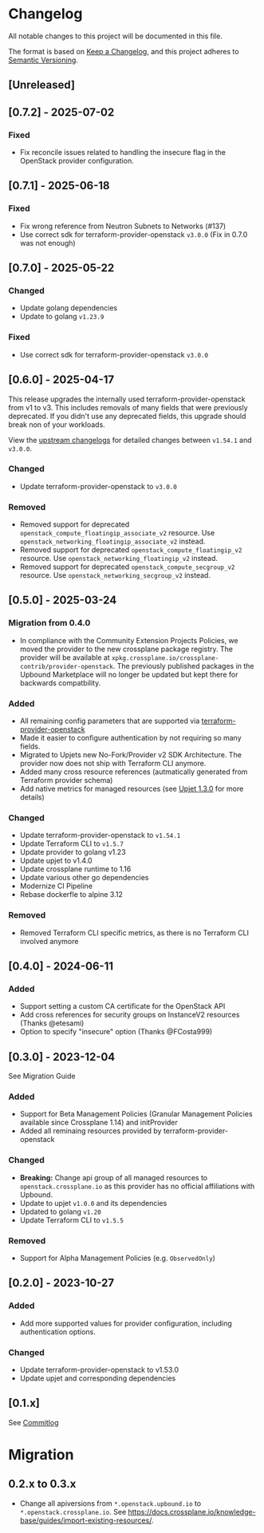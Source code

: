 # Changelog

All notable changes to this project will be documented in this file.

The format is based on [Keep a Changelog](https://keepachangelog.com/en/1.0.0/),
and this project adheres to [Semantic Versioning](https://semver.org/spec/v2.0.0.html).


## [Unreleased]

## [0.7.2] - 2025-07-02

### Fixed

- Fix reconcile issues related to handling the insecure flag in the OpenStack provider configuration.

## [0.7.1] - 2025-06-18

### Fixed

- Fix wrong reference from Neutron Subnets to Networks (#137)
- Use correct sdk for terraform-provider-openstack `v3.0.0` (Fix in 0.7.0 was not enough)

## [0.7.0] - 2025-05-22

### Changed

- Update golang dependencies
- Update to golang `v1.23.9`

### Fixed

- Use correct sdk for terraform-provider-openstack `v3.0.0`

## [0.6.0] - 2025-04-17

This release upgrades the internally used terraform-provider-openstack from v1 to v3. This includes removals of many fields that were previously deprecated. If you didn't use any deprecated fields, this upgrade should break non of your workloads.

View the [upstream changelogs](https://github.com/terraform-provider-openstack/terraform-provider-openstack/blob/main/CHANGELOG.md#300--25-september-2024-) for detailed changes between `v1.54.1` and `v3.0.0`.

### Changed

- Update terraform-provider-openstack to `v3.0.0`

### Removed

- Removed support for deprecated `openstack_compute_floatingip_associate_v2` resource. Use `openstack_networking_floatingip_associate_v2` instead.
- Removed support for deprecated `openstack_compute_floatingip_v2` resource. Use `openstack_networking_floatingip_v2` instead.
- Removed support for deprecated `openstack_compute_secgroup_v2` resource. Use `openstack_networking_secgroup_v2` instead.

## [0.5.0] - 2025-03-24

### Migration from 0.4.0

- In compliance with the Community Extension Projects Policies, we moved the provider to the new crossplane package registry. The provider will be available at `xpkg.crossplane.io/crossplane-contrib/provider-openstack`. The previously published packages in the Upbound Marketplace will no longer be updated but kept there for backwards compatbility.

### Added

- All remaining config parameters that are supported via [terraform-provider-openstack](https://registry.terraform.io/providers/terraform-provider-openstack)
- Made it easier to configure authentication by not requiring so many fields.
- Migrated to Upjets new No-Fork/Provider v2 SDK Architecture. The provider now does not ship with Terraform CLI anymore.
- Added many cross resource references (autmatically generated from Terraform provider schema)
- Add native metrics for managed resources (see [Upjet 1.3.0](https://github.com/crossplane/upjet/releases/tag/v1.3.0) for more details)

### Changed

- Update terraform-provider-openstack to `v1.54.1`
- Update Terraform CLI to `v1.5.7`
- Update provider to golang v1.23
- Update upjet to v1.4.0
- Update crossplane runtime to 1.16
- Update various other go dependencies
- Modernize CI Pipeline
- Rebase dockerfle to alpine 3.12

### Removed

- Removed Terraform CLI specific metrics, as there is no Terraform CLI involved anymore

## [0.4.0] - 2024-06-11

### Added

- Support setting a custom CA certificate for the OpenStack API
- Add cross references for security groups on InstanceV2 resources (Thanks @etesami)
- Option to specify "insecure" option (Thanks @FCosta999)

## [0.3.0] - 2023-12-04

See Migration Guide

### Added

- Support for Beta Management Policies (Granular Management Policies available since Crossplane 1.14) and initProvider
- Added all reminaing resources provided by terraform-provider-openstack

### Changed

- **Breaking:** Change api group of all managed resources to `openstack.crossplane.io` as this provider has no official affiliations with Upbound.
- Update to upjet `v1.0.0` and its dependencies
- Updated to golang `v1.20`
- Update Terraform CLI to `v1.5.5`

### Removed

- Support for Alpha Management Policies (e.g. `ObservedOnly`)

## [0.2.0] - 2023-10-27

### Added

- Add more supported values for provider configuration, including authentication options.

### Changed

- Update terraform-provider-openstack to v1.53.0
- Update upjet and corresponding dependencies

## [0.1.x]

See [Commitlog](https://github.com/crossplane-contrib/provider-openstack/commits/release-v0.1)

# Migration

## 0.2.x to 0.3.x

- Change all apiversions from `*.openstack.upbound.io` to `*.openstack.crossplane.io`. See https://docs.crossplane.io/knowledge-base/guides/import-existing-resources/.
